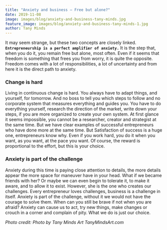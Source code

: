 ```yaml
---
title: "Anxiety and business – Free but alone?"
date: 2019-11-08
image: images/blog/anxiety-and-business-tany-minds.jpg
feature_image: images/blog/anxiety-and-business-tany-minds-1.jpg
author: Tany Minds
---
```


It may seem strange, but these two concepts are closely linked. **`Entrepreneurship is a perfect amplifier of anxiety.`** It is the step that, when you do it, you remain free but alone, most often. Even if it seems that freedom is something that frees you from worry, it is quite the opposite. Freedom comes with a lot of responsibilities, a lot of uncertainty and from here it is the direct path to anxiety.

### Change is hard

Living in continuous change is hard. You always have to adapt things, and yourself, for tomorrow. And no boss to tell you which steps to follow and no corporate system that measures everything and guides you. You have to do everything yourself, research the direction of the market, write down your steps, if you are more organized to create your own system. At first glance it seems impossible, you cannot be a researcher, creator and strategist at the same time. But we have clear examples of successful entrepreneurs who have done more at the same time. But Satisfaction of success is a huge one, entrepreneurs know why. Even if you work hard, you do it when you want, as you want, at the pace you want. Of course, the reward is proportional to the effort, but this is your choice.

### Anxiety is part of the challenge

Anxiety during this time is paying close attention to details, the more details appear the more space for maneuver have in your head. What if we became friends with her? Or maybe we can even begin to tolerate it, to make it aware, and to allow it to exist. However, she is the one who creates our challenges. Every entrepreneur loves challenges, business is a challenge in itself. Anxiety is part of the challenge, without it we would not have the courage to solve them. When can you still be brave if not when you are afraid? Anxiety can cause us to act, try new things, make changes or crouch in a corner and complain of pity. What we do is just our choice.

_Photo credit: Photo by Tany Minds Art TanyMindsArt.com_